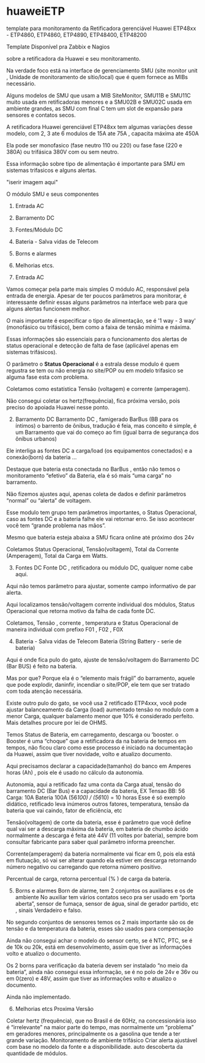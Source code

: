 # huaweiETP
template para monitoramento da Retificadora gerenciável Huawei ETP48xx  - ETP4860, ETP4860, ETP4890, ETP48400, ETP48200

Template Disponível pra Zabbix e Nagios

sobre a retificadora da Huawei e seu monitoramento.

Na verdade foco está na interface de gerenciamento SMU (site monitor unit , Unidade de monitoramento de sítio/local) que é quem fornece as MIBs necessário.

Alguns modelos de SMU que usam a MIB SiteMonitor,  SMU11B e SMU11C muito usada em retificadoras menores e a SMU02B e SMU02C usada em ambiente grandes, as SMU com final C tem um slot de expansão para sensores e contatos secos. 

A retificadora Huawei gerenciável ETP48xx tem algumas variações desse modelo, com 2, 3 ate 6 modulos de 15A ate 75A , capacita máxima ate 450A

Ela pode ser monofasico (fase neutro 110 ou 220) ou fase fase (220 e 380A) ou trifásica 380V com ou sem neutro.

Essa informação sobre tipo de alimentação é importante para SMU em sistemas trifasicos e alguns alertas.

"iserir imagem aqui"

O módulo SMU e seus componentes

1) Entrada AC
2) Barramento DC
3) Fontes/Módulo DC
4) Bateria - Salva vidas de Telecom 
5) Borns e alarmes
6) Melhorias etcs.

1) Entrada AC

Vamos começar pela parte mais simples
O módulo AC, responsável pela entrada de energia. 
Apesar de ter poucos parâmetros para monitorar, é interessante definir essas alguns parâmetros na interface web para que alguns alertas funcionem melhor.

O mais  importante é especificar o tipo de alimentação, se é '1 way - 3 way' (monofásico ou trifásico), bem como a faixa de tensão mínima e máxima.

Essas informações são essenciais para o funcionamento dos alertas de status operacional e detecção de falta de fase (aplicável apenas em sistemas trifásicos).

O parâmetro o <b>Status Operacional</b> é a estrala desse modulo é quem regustra se tem ou não energia no site/POP ou em modelo trifasico se alguma fase esta com problema.

Coletamos  como estatística Tensão (voltagem) e corrente (amperagem).

Não consegui coletar os hertz(frequência), fica próxima versão, pois preciso do apoiada Huawei nesse ponto.

2) Barramento DC
Barramento DC , famigerado BarBus (BB para os íntimos) o barrento de ônibus, tradução é feia, mas conceito é simple, é um Barramento que vai do começo ao fim (igual barra de segurança dos ônibus urbanos)


Ele interliga as fontes DC a carga/load (os equipamentos conectados) e a conexão(born) da bateria … 

Destaque que bateria esta conectada no BarBus , então não temos o monitoramento “efetivo” da Bateria, ela é só mais “uma carga” no barramento.

Não fizemos ajustes aqui, apenas coleta de dados e definir parâmetros “normal” ou “alerta” de voltagem.

Esse modulo tem grupo tem parâmetros importantes,  o Status Operacional, caso as fontes DC e a bateria falhe ele vai retornar erro. Se isso acontecer você tem “grande problema nas mãos”.

Mesmo que bateria esteja abaixa a SMU ficara online até próximo dos 24v

Coletamos Status Operacional, Tensão(voltagem), Total da Corrente (Amperagem), Total da Carga em Watts.

3) Fontes DC
Fonte DC , retificadora ou módulo DC, qualquer nome cabe aqui.

Aqui não temos parâmetro para ajustar, somente campo informativo de par alerta.

Aqui localizamos tensão/voltagem corrente individual dos módulos, Status Operacional que retorna motivo da falha de cada fonte DC.


Coletamos, Tensão , corrente , temperatura e Status Operacional de maneira individual com prefixo F01 , F02 , F0X


4) Bateria - Salva vidas de Telecom
Bateria (String Battery - serie de bateria)

Aqui é onde fica pulo do gato, ajuste de tensão/voltagem do Barramento DC (Bar BUS)  é feito na bateria.

Mas por que? Porque ela é o “elemento mais frágil” do barramento, aquele que pode explodir, daninfir, incendiar o site/POP, ele tem que ser tratado com toda atenção necessária.

Existe outro pulo do gato, se você usa 2 retificado ETP4xxx, você pode ajustar balanceamento da Carga (load) aumentado tensão no modulo com a menor Carga, qualquer balamento menor que 10% é considerado perfeito. Mais detalhes procure por lei de OHMS.

Temos Status de Bateria, em carregamento, descarga ou ‘booster. o Booster é uma “choque” que a retificadora da na bateria de tempos em tempos, não ficou claro como esse processo é iniciado na documentação da Huawei, assim que tiver novidade, volto e atualizo documento.

Aqui precisamos declarar a capacidade(tamanho) do banco em Amperes horas (Ah) , pois ele é usado no cálculo da autonomia.

Autonomia, aqui a retificado faz uma conta da Carga atual, tensão do barramento DC (Bar Bus) e a capacidade da bateria, EX 
Tensao BB: 56
Carga: 10A
Bateria 100A
(56*100) / (56*10)  = 10 horas 
Esse é só exemplo didático, retificado leva inúmeros outros fatores, temperatura, tensão da bateria que vai caindo, fator de eficiência, etc

Tensão(voltagem) de corte da bateria, esse é parâmetro que você define qual vai ser a descarga máxima da bateria, em bateria de chumbo ácido normalmente a descarga é feita até 44V (11 voltes por bateria), sempre bom consultar fabricante para saber qual parâmetro informa preencher.

Corrente(amperagem) da bateria normalmente vai ficar em 0, pois ela está em flutuação, só vai ser alterar quando ela estiver em descarga retornando número  negativo ou carregando que retorna número positivo.

Percentual de carga, retorna percentual (% ) de carga da bateria.


5) Borns e alarmes
Born de alarme, tem 2 conjuntos os auxiliares e os de ambiente
No auxiliar tem vários contatos seco pra ser usado em “porta aberta”, sensor de fumaça, sensor de água, sinal de gerador partido, etc , sinais Verdadeiro e falso.

No segundo conjuntos de sensores temos os 2 mais importante são os de tensão e da temperatura da bateria, esses são usados para compensação

Ainda não consegui achar o modelo do sensor certo,  se é NTC, PTC, se é de 10k ou 20k, está em desenvolvimento, assim que tiver as informações volto e atualizo o documento.

Os 2 borns para verificação da bateria devem ser instalado “no meio da bateria”, ainda não consegui essa informação, se é no polo de 24v e 36v ou em 0(zero) e 48V, assim que tiver as informações volto e atualizo o documento.

Ainda não implementado.

6) Melhorias etcs
Proxima Versão

Coletar hertz (frequência), que no Brasil é de 60Hz, na concessionária isso é “irrelevante”  na maior parte do tempo, mas normalmente um “problema” em geradores menores, principalmente os a gasolina que tende a ter grande variação.
Monitoramento de ambiente trifásico
Criar alerta ajustável com base no modelo da fonte e a disponibilidade.
auto descoberta da quantidade de módulos.
